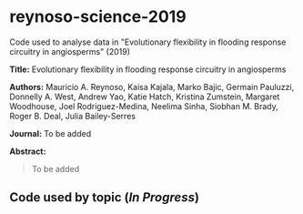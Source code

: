 # reynoso-science-2019
Code used to analyse data in "Evolutionary flexibility in flooding response circuitry in angiosperms" (2019)

**Title:** Evolutionary flexibility in flooding response circuitry in angiosperms

**Authors:**  Mauricio A. Reynoso, Kaisa Kajala, Marko Bajic, Germain Pauluzzi,  Donnelly A. West, Andrew Yao, Katie Hatch, Kristina  Zumstein, Margaret Woodhouse, Joel Rodriguez-Medina, Neelima Sinha, Siobhan M. Brady, Roger B. Deal, Julia Bailey-Serres

**Journal:** To be added

**Abstract:** 

> To be added



## Code used by topic (*In Progress*)
